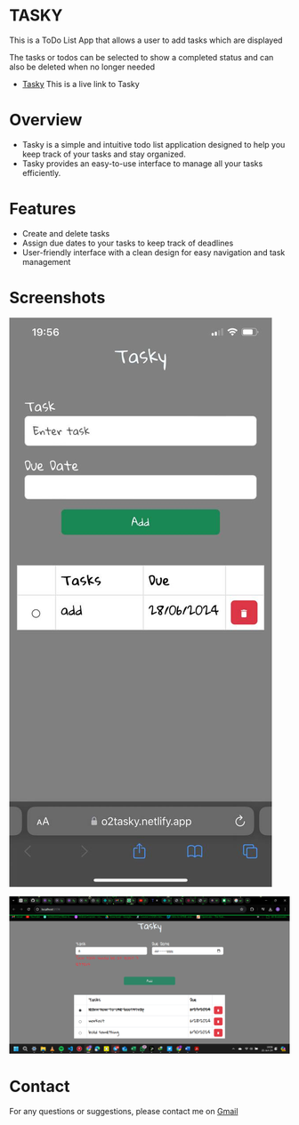 # TASKY

This is a ToDo List App that allows a user to add tasks which are displayed

The tasks or todos can be selected to show a completed status and can also be deleted when no longer needed

- [Tasky](https://o2tasky.netlify.app/) This is a live link to Tasky

# Overview
- Tasky is a simple and intuitive todo list application designed to help you keep track of your tasks and stay organized.
- Tasky provides an easy-to-use interface to manage all your tasks efficiently.

# Features
- Create and delete tasks
- Assign due dates to your tasks to keep track of deadlines 
- User-friendly interface with a clean design for easy navigation and task management

# Screenshots
![mobile](./screenshots/photo_2024-06-22_19-57-39.jpg)

![web](./screenshots/Screenshot%202024-06-22%20195706.png)

# Contact
For any questions or suggestions, please contact me on [Gmail](https://gmail.com/mustaphamalik789@gmai.com)
